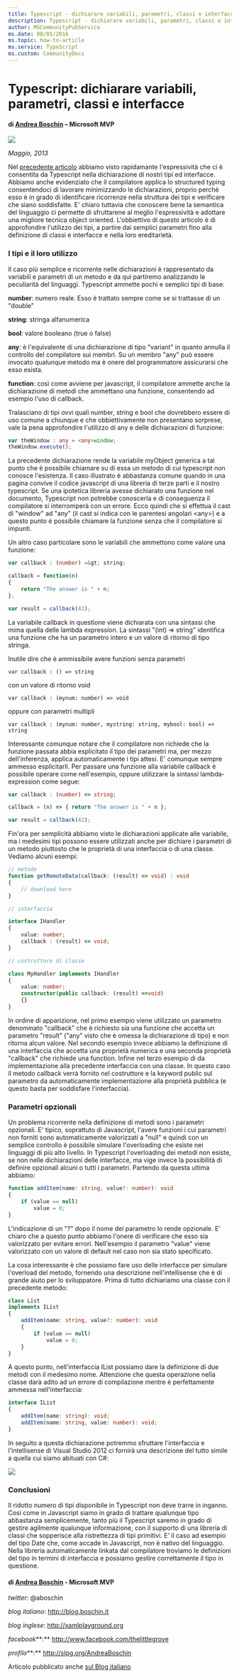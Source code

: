 ```yaml
---
title: Typescript - dichiarare variabili, parametri, classi e interfacce
description: Typescript - dichiarare variabili, parametri, classi e interfacce
author: MSCommunityPubService
ms.date: 08/01/2016
ms.topic: how-to-article
ms.service: TypeScript
ms.custom: CommunityDocs
---
```


# Typescript: dichiarare variabili, parametri, classi e interfacce

#### di [Andrea Boschin](http://mvp.microsoft.com/en-us/mvp/Andrea%20Boschin-4000289) – Microsoft MVP

![](./img/Typescript4/image1.png)


*Maggio, 2013*

Nel [precedente
articolo](Typescript3.md) abbiamo
visto rapidamante l'espressività che ci è consentita da Typescript nella
dichiarazione di nostri tipi ed interfacce. Abbiamo anche evidenziato
che il compilatore applica lo structured typing consentendoci di
lavorare minimizzando le dichiarazioni, proprio perchè esso è in grado
di identificare ricorrenze nella struttura dei tipi e verificare che
siano soddisfatte. E' chiaro tuttavia che conoscere bene la semantica
del linguaggio ci permette di sfruttarene al meglio l'espressività e
adottare una migliore tecnica object oriented. L'obbiettivo di questo
articolo è di approfondire l'utilizzo dei tipi, a partire dai semplici
parametri fino alla definizione di classi e interfacce e nella loro
ereditarietà.

### I tipi e il loro utilizzo

Il caso più semplice e ricorrente nelle dichiarazioni è rappresentato da
variabili e parametri di un metodo e da qui partiremo analizzando le
peculiarità del linguaggi. Typescript ammette pochi e semplici tipi di
base:

**number**: numero reale. Esso è trattato sempre come se si trattasse di
un "double"

**string**: stringa alfanumerica

**bool**: valore booleano (true o false)

**any**: è l'equivalente di una dichiarazione di tipo "variant" in
quanto annulla il controllo del compilatore sui membri. Su un membro
"any" può essere invocato qualunque metodo ma è onere del programmatore
assicurarsi che esso esista.

**function**: così come avviene per javascript, il compilatore ammette
anche la dichiarazione di metodi che ammettano una funzione, consentendo
ad esempio l'uso di callback.

Tralasciano di tipi ovvi quali number, string e bool che dovrebbero
essere di uso comune a chiunque e che obbiettivamente non presentano
sorprese, vale la pena approfondire l'utilizzo di any e delle
dichiarazioni di funzione:

```typescript
var theWindow : any = <any>window;
theWindow.execute();
```

La precedente dichiarazione rende la variabile myObject generica a tal
punto che è possibile chiamare su di essa un metodo di cui typescript
non conosce l'esistenza. Il caso illustrato è abbastanza comune quando
in una pagina convive il codice javascript di una libreria di terze
parti e il nostro typescript. Se una ipotetica libreria avesse
dichiarato una funzione nel documento, Typescript non potrebbe
conoscerla e di conseguenza il compilatore si interromperà con un
errore. Ecco quindi che si effettua il cast di "window" ad "any" (il
cast si indica con le parentesi angolari &lt;any&gt;) e a questo punto è
possibile chiamare la funzione senza che il compilatore si impunti.

Un altro caso particolare sono le variabili che ammettono come valore
una funzione:

```typescript
var callback : (number) =&gt; string;

callback = function(n)
{
    return "The answer is " + n;
};

var result = callback(42);
```

La variabile callback in questione viene dichiarata con una sintassi che
mima quella delle lambda expression. La sintassi "(int) =&gt; string"
identifica una funzione che ha un parametro intero e un valore di
ritorno di tipo stringa.

Inutile dire che è ammissibile avere funzioni senza parametri

    var callback : () => string

con un valore di ritorno void

    var callback : (mynum: number) => void

oppure con parametri multipli

    var callback : (mynum: number, mystring: string, mybool: bool) => string

Interessante comunque notare che il compilatore non richiede che la
funzione passata abbia esplicitato il tipo dei parametri ma, per mezzo
dell'inferenza, applica automaticamente i tipi attesi. E' comunque
sempre ammesso esplicitarli. Per passare una funzione alla variabile
callback è possibile operare come nell'esempio, oppure utilizzare la
sintassi lambda-expression come segue:

```typescript
var callback : (number) => string;

callback = (n) => { return "The answer is " + n };

var result = callback(42);
```

Fin'ora per semplicità abbiamo visto le dichiarazioni applicate alle
variabile, ma i medesimi tipi possono essere utilizzati anche per
dichiare i parametri di un metodo piuttosto che le proprietà di una
interfaccia o di una classe. Vediamo alcuni esempi:

```typescript
// metodo
function getRemoteData(callback: (result) => void) : void
{
    // download here
}

// interfaccia

interface IHandler
{
    value: number;
    callback : (result) => void;
}

// costruttore di classe

class MyHandler implements IHandler
{
    value: number;
    constructor(public callback: (result) =>void)
    {}
}
```

In ordine di apparizione, nel primo esempio viene utilizzato un
parametro denominato "callback" che è richiesto sia una funzione che
accetta un parametro "result" ("any" visto che è omessa la dichiarazione
di tipo) e non ritorna alcun valore. Nel secondo esempio invece abbiamo
la definizione di una interfaccia che accetta una proprietà numerica e
una seconda proprietà "callback" che richiede una function. Infine nel
terzo esempio di da implementazione alla precedente interfaccia con una
classe. In questo caso il metodo callback verrà fornito nel costruttore
e la keyword public sul parametro da automaticamente implementazione
alla proprietà pubblica (e questo basta per soddisfare l'interfaccia).

### Parametri opzionali

Un problema ricorrente nella definizione di metodi sono i parametri
opzionali. E' tipico, soprattuto di Javascript, l'avere funzioni i cui
parametri non forniti sono automaticamente valorizzati a "null" e quindi
con un semplice controllo è possibile simulare l'overloading che esiste
nei linguaggi di più alto livello. In Typescript l'overloading dei
metodi non esiste, se non nelle dichiarazioni delle interfacce, ma vige
invece la possibilità di definire opzionali alcuni o tutti i parametri.
Partendo da questa ultima abbiamo:

```typescript
function addItem(name: string, value?: number): void
{
    if (value == null)
        value = 0;
}
```

L'indicazione di un "?" dopo il nome del parametro lo rende opzionale.
E' chiaro che a questo punto abbiamo l'onere di verificare che esso sia
valorizzato per evitare errori. Nell'esempio il parametro "value" viene
valorizzato con un valore di default nel caso non sia stato specificato.

La cosa interessante è che possiamo fare uso delle interfacce per
simulare l'overload del metodo, fornendo una descrizione
nell'intellisense che è di grande aiuto per lo sviluppatore. Prima di
tutto dichiariamo una classe con il precedente metodo:

```typescript
class List
implements IList
{
    addItem(name: string, value?: number): void
    {
        if (value == null)
            value = 0;
    }
}
```

A questo punto, nell'interfaccia IList possiamo dare la definizione di
due metodi con il medesimo nome. Attenzione che questa operazione nella
classe darà adito ad un errore di compilazione mentre è perfettamente
ammessa nell'interfaccia:

```typescript
interface IList
{
    addItem(name: string): void;
    addItem(name: string, value: number): void;
}
```

In seguito a questa dichiarazione potremmo sfruttare l'interfaccia e
l'intellisense di Visual Studio 2012 ci fornirà una descrizione del
tutto simile a quella cui siamo abituati con C\#:

![](./img/Typescript4/image2.png)


### Conclusioni

Il ridotto numero di tipi disponibile in Typescript non deve trarre in
inganno. Così come in Javascript siamo in grado di trattare qualunque
tipo abbastanza semplicemente, tanto più il Typescript saremo in grado
di gestire agilmente qualunque informazione, con il supporto di una
libreria di classi che sopperisce alla ristrettezza di tipi primitivi.
E’ il caso ad esempio del tipo Date che, come accade in Javascript, non
è nativo del linguaggio. Nella libreria automaticamente linkata dal
compilatore troviamo le definizioni del tipo in termini di interfaccia e
possiamo gestire correttamente il tipo in questione.

#### di [Andrea Boschin](http://mvp.microsoft.com/en-us/mvp/Andrea%20Boschin-4000289) - Microsoft MVP 

*twitter*: @aboschin

*blog italiano*: <http://blog.boschin.it>

*blog inglese*: <http://xamlplayground.org>

*facebook***:** <http://www.facebook.com/thelittlegrove>

*profilo***:** <http://slpg.org/AndreaBoschin>

Articolo pubblicato anche [sul Blog
italiano](http://www.boschin.it/post/2013/05/17/Typescript-dichiarare-variabili-parametri-classi-e-interfacce.aspx)

